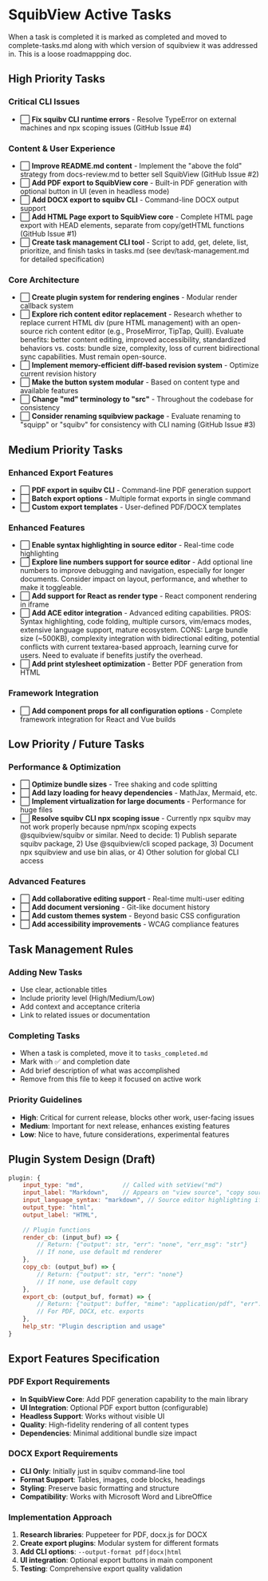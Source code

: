 # SquibView Active Tasks

When a task is completed it is marked as completed and moved to complete-tasks.md along with which version of squibview it was addressed in.  This is a loose roadmappping doc.

## High Priority Tasks

### Critical CLI Issues
- ⬜ **Fix squibv CLI runtime errors** - Resolve TypeError on external machines and npx scoping issues (GitHub Issue #4)

### Content & User Experience
- ⬜ **Improve README.md content** - Implement the "above the fold" strategy from docs-review.md to better sell SquibView (GitHub Issue #2)
- ⬜ **Add PDF export to SquibView core** - Built-in PDF generation with optional button in UI (even in headless mode)
- ⬜ **Add DOCX export to squibv CLI** - Command-line DOCX output support
- ⬜ **Add HTML Page export to SquibView core** - Complete HTML page export with HEAD elements, separate from copy/getHTML functions (GitHub Issue #1)
- ⬜ **Create task management CLI tool** - Script to add, get, delete, list, prioritize, and finish tasks in tasks.md (see dev/task-management.md for detailed specification)

### Core Architecture
- ⬜ **Create plugin system for rendering engines** - Modular render callback system
- ⬜ **Explore rich content editor replacement** - Research whether to replace current HTML div (pure HTML management) with an open-source rich content editor (e.g., ProseMirror, TipTap, Quill). Evaluate benefits: better content editing, improved accessibility, standardized behaviors vs. costs: bundle size, complexity, loss of current bidirectional sync capabilities. Must remain open-source.
- ⬜ **Implement memory-efficient diff-based revision system** - Optimize current revision history
- ⬜ **Make the button system modular** - Based on content type and available features
- ⬜ **Change "md" terminology to "src"** - Throughout the codebase for consistency
- ⬜ **Consider renaming squibview package** - Evaluate renaming to "squipp" or "squibv" for consistency with CLI naming (GitHub Issue #3)

## Medium Priority Tasks

### Enhanced Export Features
- ⬜ **PDF export in squibv CLI** - Command-line PDF generation support
- ⬜ **Batch export options** - Multiple format exports in single command
- ⬜ **Custom export templates** - User-defined PDF/DOCX templates

### Enhanced Features
- ⬜ **Enable syntax highlighting in source editor** - Real-time code highlighting
- ⬜ **Explore line numbers support for source editor** - Add optional line numbers to improve debugging and navigation, especially for longer documents. Consider impact on layout, performance, and whether to make it toggleable.
- ⬜ **Add support for React as render type** - React component rendering in iframe
- ⬜ **Add ACE editor integration** - Advanced editing capabilities. PROS: Syntax highlighting, code folding, multiple cursors, vim/emacs modes, extensive language support, mature ecosystem. CONS: Large bundle size (~500KB), complexity integration with bidirectional editing, potential conflicts with current textarea-based approach, learning curve for users. Need to evaluate if benefits justify the overhead.
- ⬜ **Add print stylesheet optimization** - Better PDF generation from HTML

### Framework Integration
- ⬜ **Add component props for all configuration options** - Complete framework integration for React and Vue builds

## Low Priority / Future Tasks

### Performance & Optimization
- ⬜ **Optimize bundle sizes** - Tree shaking and code splitting
- ⬜ **Add lazy loading for heavy dependencies** - MathJax, Mermaid, etc.
- ⬜ **Implement virtualization for large documents** - Performance for huge files
- ⬜ **Resolve squibv CLI npx scoping issue** - Currently npx squibv may not work properly because npm/npx scoping expects @squibview/squibv or similar. Need to decide: 1) Publish separate squibv package, 2) Use @squibview/cli scoped package, 3) Document npx squibview and use bin alias, or 4) Other solution for global CLI access

### Advanced Features
- ⬜ **Add collaborative editing support** - Real-time multi-user editing
- ⬜ **Add document versioning** - Git-like document history
- ⬜ **Add custom themes system** - Beyond basic CSS configuration
- ⬜ **Add accessibility improvements** - WCAG compliance features

## Task Management Rules

### Adding New Tasks
- Use clear, actionable titles
- Include priority level (High/Medium/Low)
- Add context and acceptance criteria
- Link to related issues or documentation

### Completing Tasks  
- When a task is completed, move it to `tasks_completed.md`
- Mark with ✅ and completion date
- Add brief description of what was accomplished
- Remove from this file to keep it focused on active work

### Priority Guidelines
- **High**: Critical for current release, blocks other work, user-facing issues
- **Medium**: Important for next release, enhances existing features
- **Low**: Nice to have, future considerations, experimental features

## Plugin System Design (Draft)

```javascript
plugin: {
    input_type: "md",           // Called with setView("md")
    input_label: "Markdown",    // Appears on "view source", "copy source" buttons
    input_language_syntax: "markdown", // Source editor highlighting if enabled
    output_type: "html",
    output_label: "HTML",
    
    // Plugin functions
    render_cb: (input_buf) => {
        // Return: {"output": str, "err": "none", "err_msg": "str"}
        // If none, use default md renderer
    },
    copy_cb: (output_buf) => {
        // Return: {"output": str, "err": "none"}
        // If none, use default copy
    },
    export_cb: (output_buf, format) => {
        // Return: {"output": buffer, "mime": "application/pdf", "err": "none"}
        // For PDF, DOCX, etc. exports
    },
    help_str: "Plugin description and usage"
}
```

## Export Features Specification

### PDF Export Requirements
- **In SquibView Core**: Add PDF generation capability to the main library
- **UI Integration**: Optional PDF export button (configurable)
- **Headless Support**: Works without visible UI
- **Quality**: High-fidelity rendering of all content types
- **Dependencies**: Minimal additional bundle size impact

### DOCX Export Requirements  
- **CLI Only**: Initially just in squibv command-line tool
- **Format Support**: Tables, images, code blocks, headings
- **Styling**: Preserve basic formatting and structure
- **Compatibility**: Works with Microsoft Word and LibreOffice

### Implementation Approach
1. **Research libraries**: Puppeteer for PDF, docx.js for DOCX
2. **Create export plugins**: Modular system for different formats
3. **Add CLI options**: `--output-format pdf|docx|html`
4. **UI integration**: Optional export buttons in main component
5. **Testing**: Comprehensive export quality validation